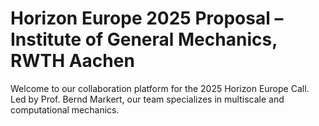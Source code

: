 # Horizon Europe 2025 Proposal – Institute of General Mechanics, RWTH Aachen

Welcome to our collaboration platform for the 2025 Horizon Europe Call. Led by Prof. Bernd Markert, our team specializes in multiscale and computational mechanics.

